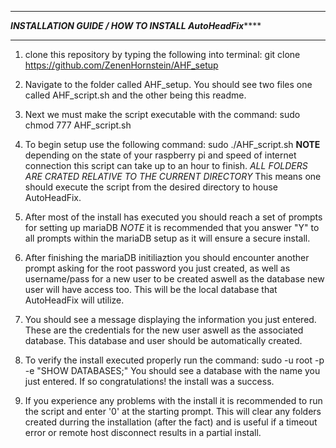 *********************************************************************************************************
***************************INSTALLATION GUIDE / HOW TO INSTALL AutoHeadFix*******************************
*********************************************************************************************************


1. clone this repository by typing the following into terminal: git clone https://github.com/ZenenHornstein/AHF_setup

2. Navigate to the folder called AHF_setup. You should see two files one called AHF_script.sh and the other being this readme.

3. Next we must make the script executable with the command: sudo chmod 777 AHF_script.sh

4. To begin setup use the following command: sudo ./AHF_script.sh  ****NOTE**** depending on the state of your raspberry pi and speed of internet connection this script can take up to an hour to finish. *ALL FOLDERS ARE CRATED RELATIVE TO THE CURRENT DIRECTORY* This means one should execute the script from the desired directory to house AutoHeadFix.

5. After most of the install has executed you should reach a set of prompts for setting up mariaDB *NOTE* it is recommended that you answer "Y" to all prompts within the mariaDB setup as it will ensure a secure install.

6. After finishing the mariaDB initiliaztion you should encounter another prompt asking for the root password you just created, as well as username/pass for a new user to be created aswell as the database new user will have access too. This will be the local database that AutoHeadFix will utilize.

7. You should see a message displaying the information you just entered. These are the credentials for the new user aswell as the associated database. This database and user should be automatically created.

8. To verify the install executed properly run the command: sudo -u root -p -e "SHOW DATABASES;"
You should see a database with the name you just entered. If so congratulations! the install was a success.

9. If you experience any problems with the install it is recommended to run the script and enter '0' at the starting prompt.
This will clear any folders created durring the installation (after the fact) and is useful if a timeout error or remote host disconnect results in a partial install.






